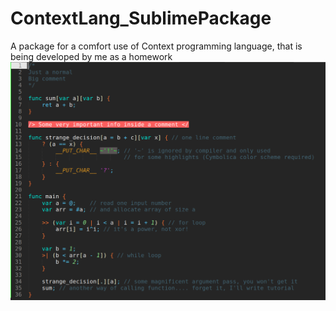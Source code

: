 # ContextLang_SublimePackage
A package for a comfort use of Context programming language, that is being developed by me as a homework
<img src="showcase/showcase.png" alt="small prog example">
